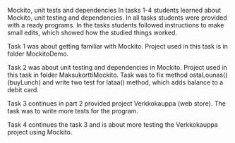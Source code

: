 Mockito, unit tests and dependencies
In tasks 1-4 students learned about Mockito, unit testing and dependencies.
In all tasks students were provided with a ready programs. In the tasks students
followed instructions to make small edits, which showed how the studied things
worked.

Task 1 was about getting familiar with Mockito. Project used in this task is
in folder MockitoDemo.

Task 2 was about unit testing and dependencies in Mockito. Project used in this
task in folder MaksukorttiMockito. Task was to fix method ostaLounas() (buyLunch) 
and write two test for lataa() method, which adds balance to a debit card.

Task 3 continues in part 2 provided project Verkkokauppa (web store). 
The task was to write more tests for the program.

Task 4 continues the task 3 and is about more testing the Verkkokauppa project
using Mockito.
